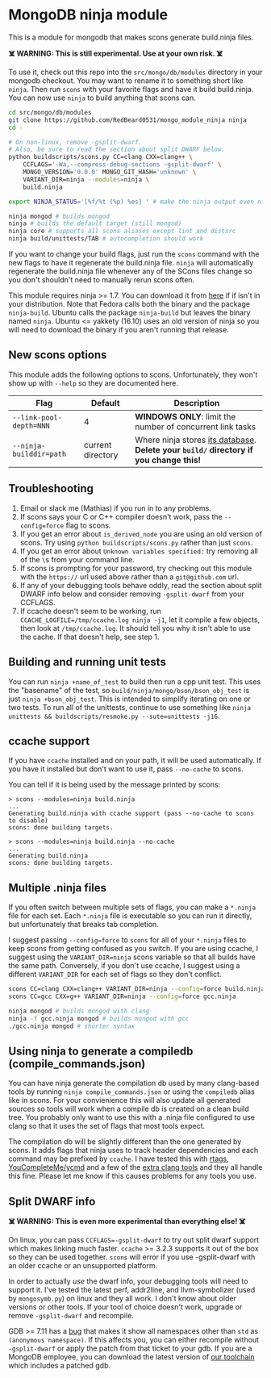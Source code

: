 # MongoDB ninja module

This is a module for mongodb that makes scons generate build.ninja files.

**☠️ WARNING: This is still experimental. Use at your own risk. ☠️**

To use it, check out this repo into the `src/mongo/db/modules` directory in
your mongodb checkout. You may want to rename it to something short like
`ninja`.  Then run `scons` with your favorite flags and have it build
build.ninja. You can now use `ninja` to build anything that scons can.

```bash
cd src/mongo/db/modules
git clone https://github.com/RedBeard0531/mongo_module_ninja ninja
cd -

# On non-linux, remove -gsplit-dwarf.
# Also, be sure to read the section about split DWARF below.
python buildscripts/scons.py CC=clang CXX=clang++ \
    CCFLAGS='-Wa,--compress-debug-sections -gsplit-dwarf' \
    MONGO_VERSION='0.0.0' MONGO_GIT_HASH='unknown' \
    VARIANT_DIR=ninja --modules=ninja \
    build.ninja

export NINJA_STATUS='[%f/%t (%p) %es] ' # make the ninja output even nicer

ninja mongod # builds mongod
ninja # builds the default target (still mongod)
ninja core # supports all scons aliases except lint and distsrc
ninja build/unittests/TAB # autocompletion should work
```

If you want to change your build flags, just run the `scons` command with the
new flags to have it regenerate the build.ninja file. `ninja` will
automatically regenerate the build.ninja file whenever any of the SCons files
change so you don't shouldn't need to manually rerun scons often.

This module requires ninja >= 1.7. You can download it from
[here](https://github.com/ninja-build/ninja/releases)
if if isn't in your distribution. Note that Fedora calls both the binary and the
package `ninja-build`. Ubuntu calls the package `ninja-build` but leaves the
binary named `ninja`. Ubuntu <= yakkety (16.10) uses an old version of ninja so
you will need to download the binary if you aren't running that release.

## New scons options

This module adds the following options to scons. Unfortunately, they won't show
up with `--help` so they are documented here.

| Flag | Default | Description |
| ---- | ------- | ----------- |
| `--link-pool-depth=NNN` | 4 | **WINDOWS ONLY**: limit the number of concurrent link tasks |
| `--ninja-builddir=path` | current directory | Where ninja stores [its database](https://ninja-build.org/manual.html#ref_log). **Delete your `build/` directory if you change this!** |

## Troubleshooting

1. Email or slack me (Mathias) if you run in to any problems.
1. If scons says your C or C++ compiler doesn't work, pass the `--config=force`
   flag to scons.
1. If you get an error about `is_derived_node` you are using an old version of
   scons. Try using `python buildscripts/scons.py` rather than just `scons`.
1. If you get an error about `Unknown variables specified:` try removing all of
   the `\`s from your command line.
1. If scons is prompting for your password, try checking out this module with
   the `https://` url used above rather than a `git@github.com` url.
1. If any of your debugging tools behave oddly, read the section about split
   DWARF info below and consider removing `-gsplit-dwarf` from your CCFLAGS.
1. If ccache doesn't seem to be working, run `CCACHE_LOGFILE=/tmp/ccache.log
   ninja -j1`, let it compile a few objects, then look at
   `/tmp/ccache.log`. It should tell you why it isn't able to use the cache. If
   that doesn't help, see step 1.

## Building and running unit tests

You can run `ninja +name_of_test` to build then run a cpp unit test. This uses
the "basename" of the test, so `build/ninja/mongo/bson/bson_obj_test` is just
`ninja +bson_obj_test`. This is intended to simplify iterating on one or two
tests. To run all of the unittests, continue to use something like `ninja
unittests && buildscripts/resmoke.py --sute=unittests -j16`.

## ccache support

If you have `ccache` installed and on your path, it will be used automatically.
If you have it installed but don't want to use it, pass `--no-cache` to scons.

You can tell if it is being used by the message printed by scons:

```
> scons --modules=ninja build.ninja
...
Generating build.ninja with ccache support (pass --no-cache to scons to disable)
scons: done building targets.

> scons --modules=ninja build.ninja --no-cache
...
Generating build.ninja
scons: done building targets.
```

## Multiple .ninja files

If you often switch between multiple sets of flags, you can make a `*.ninja`
file for each set. Each `*.ninja` file is executable so you can run it directly,
but unfortunately that breaks tab completion.

I suggest passing `--config=force` to `scons` for all of your `*.ninja` files to
keep scons from getting confused as you switch.  If you are using ccache, I
suggest using the `VARIANT_DIR=ninja` scons variable so that all builds have the
same path. Conversely, if you don't use ccache, I suggest using a different
`VARIANT_DIR` for each set of flags so they don't conflict.

```bash
scons CC=clang CXX=clang++ VARIANT_DIR=ninja --config=force build.ninja
scons CC=gcc CXX=g++ VARIANT_DIR=ninja --config=force gcc.ninja

ninja mongod # builds mongod with clang
ninja -f gcc.ninja mongod # builds mongod with gcc
./gcc.ninja mongod # shorter syntax
```

## Using ninja to generate a compiledb (compile_commands.json)

You can have ninja generate the compilation db used by many clang-based tools by
running `ninja compile_commands.json` or using the `compiledb` alias like in
scons. For your convienience this will also update all generated sources so
tools will work when a compile db is created on a clean build tree. You probably
only want to use this with a .ninja file configured to use clang so that it uses
the set of flags that most tools expect.

The compilation db will be slightly different than the one generated by scons.
It adds flags that ninja uses to track header dependencies and each command may
be prefixed by `ccache`. I have tested this with
[rtags](https://github.com/Andersbakken/rtags),
[YouCompleteMe/ycmd](https://valloric.github.io/YouCompleteMe/) and a few of the
[extra clang tools](http://clang.llvm.org/extra/) and they all handle this fine.
Please let me know if this causes problems for any tools you use.

## Split DWARF info

**☠️ WARNING: This is even more experimental than everything else! ☠️**

On linux, you can pass `CCFLAGS=-gsplit-dwarf` to try out split dwarf support
which makes linking much faster. `ccache` >= 3.2.3 supports it out of the box so
they can be used together. `scons` will error if you use -gsplit-dwarf with an
older ccache or an unsupported platform.

In order to actually *use* the dwarf info, your debugging tools will need to
support it. I've tested the latest perf, addr2line, and llvm-symbolizer
(used by `mongosymb.py`) on linux and they all work. I don't know about older
versions or other tools. If your tool of choice doesn't work, upgrade or remove
`-gsplit-dwarf` and recompile.

GDB >= 7.11 has a [bug](https://sourceware.org/bugzilla/show_bug.cgi?id=20899)
that makes it show all namespaces other than `std` as `(anonymous namespace)`.
If this affects you, you can either recompile without `-gsplit-dwarf` or apply
the patch from that ticket to your gdb. If you are a MongoDB employee, you can
download the latest version of
[our toolchain](https://evergreen.mongodb.com/waterfall/toolchain-builder) which
includes a patched gdb.

<!-- vim: set tw=80 : -->
